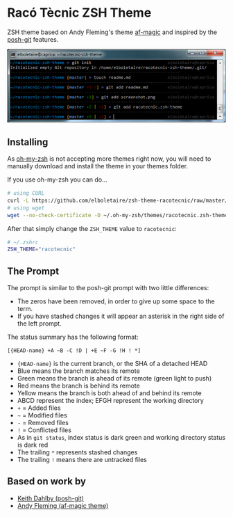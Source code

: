 Racó Tècnic ZSH Theme
=====================

ZSH theme based on Andy Fleming's theme [af-magic](https://coderwall.com/p/3xcpyg) and inspired by the [posh-git](https://github.com/dahlbyk/posh-git) features.

![screenshot](screenshot.png)

Installing
----------

As [oh-my-zsh](https://github.com/robbyrussell/oh-my-zsh) is not accepting more themes right now, you will need to manually download and install the theme in your themes folder.

If you use oh-my-zsh you can do...

```bash
# using CURL
curl -L https://github.com/elboletaire/zsh-theme-racotecnic/raw/master/racotecnic.zsh-theme > ~/.oh-my-zsh/themes/racotecnic.zsh-theme
# using wget
wget --no-check-certificate -O ~/.oh-my-zsh/themes/racotecnic.zsh-theme https://github.com/elboletaire/zsh-theme-racotecnic/raw/master/racotecnic.zsh-theme
```

After that simply change the `ZSH_THEME` value to `racotecnic`:

```bash
# ~/.zshrc
ZSH_THEME="racotecnic"
```

The Prompt
----------

The prompt is similar to the posh-git prompt with two little differences:

- The zeros have been removed, in order to give up some space to the term.
- If you have stashed changes it will appear an asterisk in the right side of the left prompt.

The status summary has the following format:

    [{HEAD-name} +A ~B -C !D | +E ~F -G !H ! *]

* `{HEAD-name}` is the current branch, or the SHA of a detached HEAD
 * Blue means the branch matches its remote
 * Green means the branch is ahead of its remote (green light to push)
 * Red means the branch is behind its remote
 * Yellow means the branch is both ahead of and behind its remote
* ABCD represent the index; EFGH represent the working directory
 * `+` = Added files
 * `~` = Modified files
 * `-` = Removed files
 * `!` = Conflicted files
 * As in `git status`, index status is dark green and working directory status is dark red
* The trailing `*` represents stashed changes
* The trailing `!` means there are untracked files

Based on work by
----------------

- [Keith Dahlby (posh-git)](https://github.com/dahlbyk)
- [Andy Fleming (af-magic theme)](https://github.com/andyfleming)
